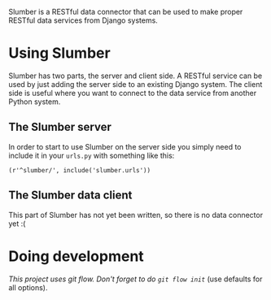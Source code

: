 Slumber is a RESTful data connector that can be used to make proper RESTful data services from Django systems.

# Using Slumber #

Slumber has two parts, the server and client side. A RESTful service can be used by just adding the server side to an existing Django system. The client side is useful where you want to connect to the data service from another Python system.

## The Slumber server ##

In order to start to use Slumber on the server side you simply need to include it in your `urls.py` with something like this:

    (r'^slumber/', include('slumber.urls'))

## The Slumber data client ##

This part of Slumber has not yet been written, so there is no data connector yet :(


# Doing development #

_This project uses git flow. Don't forget to do `git flow init`_ (use defaults for all options).
